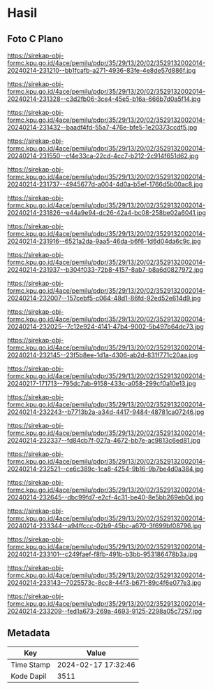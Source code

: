 # Hasil

## Foto C Plano

https://sirekap-obj-formc.kpu.go.id/4ace/pemilu/pdpr/35/29/13/20/02/3529132002014-20240214-231210--bb1fcafb-a271-4936-83fe-4e8de57d886f.jpg

https://sirekap-obj-formc.kpu.go.id/4ace/pemilu/pdpr/35/29/13/20/02/3529132002014-20240214-231328--c3d2fb06-3ce4-45e5-b16a-666b7d0a5f14.jpg

https://sirekap-obj-formc.kpu.go.id/4ace/pemilu/pdpr/35/29/13/20/02/3529132002014-20240214-231432--baadf4fd-55a7-476e-bfe5-1e20373ccdf5.jpg

https://sirekap-obj-formc.kpu.go.id/4ace/pemilu/pdpr/35/29/13/20/02/3529132002014-20240214-231550--cf4e33ca-22cd-4cc7-b212-2c914f651d62.jpg

https://sirekap-obj-formc.kpu.go.id/4ace/pemilu/pdpr/35/29/13/20/02/3529132002014-20240214-231737--4945677d-a004-4d0a-b5ef-1766d5b00ac8.jpg

https://sirekap-obj-formc.kpu.go.id/4ace/pemilu/pdpr/35/29/13/20/02/3529132002014-20240214-231826--e44a9e94-dc26-42a4-bc08-258be02a6041.jpg

https://sirekap-obj-formc.kpu.go.id/4ace/pemilu/pdpr/35/29/13/20/02/3529132002014-20240214-231916--6521a2da-9aa5-46da-b6f6-1d6d04da6c9c.jpg

https://sirekap-obj-formc.kpu.go.id/4ace/pemilu/pdpr/35/29/13/20/02/3529132002014-20240214-231937--b304f033-72b8-4157-8ab7-b8a6d0827972.jpg

https://sirekap-obj-formc.kpu.go.id/4ace/pemilu/pdpr/35/29/13/20/02/3529132002014-20240214-232007--157cebf5-c064-48d1-86fd-92ed52e614d9.jpg

https://sirekap-obj-formc.kpu.go.id/4ace/pemilu/pdpr/35/29/13/20/02/3529132002014-20240214-232025--7c12e924-4141-47b4-9002-5b497b64dc73.jpg

https://sirekap-obj-formc.kpu.go.id/4ace/pemilu/pdpr/35/29/13/20/02/3529132002014-20240214-232145--23f5b8ee-1d1a-4306-ab2d-831f771c20aa.jpg

https://sirekap-obj-formc.kpu.go.id/4ace/pemilu/pdpr/35/29/13/20/02/3529132002014-20240217-171713--795dc7ab-9158-433c-a058-299cf0a10e13.jpg

https://sirekap-obj-formc.kpu.go.id/4ace/pemilu/pdpr/35/29/13/20/02/3529132002014-20240214-232243--b7713b2a-a34d-4417-9484-48781ca07246.jpg

https://sirekap-obj-formc.kpu.go.id/4ace/pemilu/pdpr/35/29/13/20/02/3529132002014-20240214-232337--fd84cb7f-027a-4672-bb7e-ac9813c6ed81.jpg

https://sirekap-obj-formc.kpu.go.id/4ace/pemilu/pdpr/35/29/13/20/02/3529132002014-20240214-232521--ce6c389c-1ca8-4254-9b16-9b7be4d0a384.jpg

https://sirekap-obj-formc.kpu.go.id/4ace/pemilu/pdpr/35/29/13/20/02/3529132002014-20240214-232645--dbc99fd7-e2cf-4c31-be40-8e5bb269eb0d.jpg

https://sirekap-obj-formc.kpu.go.id/4ace/pemilu/pdpr/35/29/13/20/02/3529132002014-20240214-233344--a94ffccc-02b9-45bc-a670-3f699bf08796.jpg

https://sirekap-obj-formc.kpu.go.id/4ace/pemilu/pdpr/35/29/13/20/02/3529132002014-20240214-233101--c249faef-f8fb-491b-b3bb-953186478b3a.jpg

https://sirekap-obj-formc.kpu.go.id/4ace/pemilu/pdpr/35/29/13/20/02/3529132002014-20240214-233143--7025573c-8cc8-44f3-b671-89c4f6e077e3.jpg

https://sirekap-obj-formc.kpu.go.id/4ace/pemilu/pdpr/35/29/13/20/02/3529132002014-20240214-233209--fed1a673-269a-4693-9125-2298a05c7257.jpg


## Metadata

| Key        | Value               |
| ---------- | ------------------- |
| Time Stamp | 2024-02-17 17:32:46 |
| Kode Dapil | 3511                |



